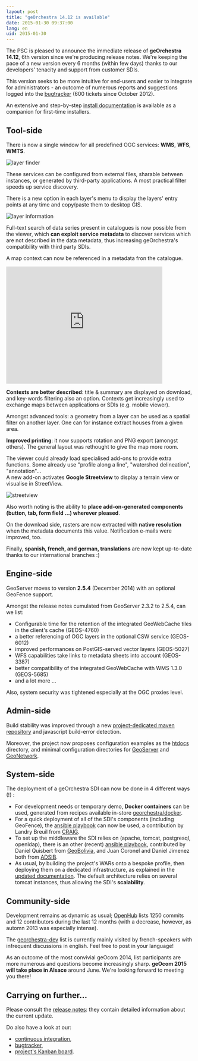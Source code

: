 ```yaml
---
layout: post
title: "geOrchestra 14.12 is available"
date: 2015-01-30 09:37:00
lang: en
uid: 2015-01-30
---
```


The PSC is pleased to announce the immediate release of **geOrchestra 14.12**, 6th version since we're producing release notes. We're keeping the pace of a new version every 6 months (within few days) thanks to our developers' tenacity and support from customer SDIs.

This version seeks to be more intuitive for end-users and easier to integrate for administrators - an outcome of numerous reports and suggestions logged into the [bugtracker](https://github.com/georchestra/georchestra/issues) (600 tickets since October 2012).

An extensive and step-by-step [install documentation](https://github.com/georchestra/georchestra/blob/master/README.md) is available as a companion for first-time installers.

<!--more-->


## Tool-side

There is now a single window for all predefined OGC services: **WMS**, **WFS**, **WMTS**.

<img src="/public/posts/2015-01-31/about.jpg" alt="layer finder" />

These services can be configured from external files, sharable between instances, or generated by third-party applications.
A most practical filter speeds up service discovery.

There is a new option in each layer's menu to display the layers' entry points at any time and copy/paste them to desktop GIS. 

<img src="/public/posts/2015-01-31/layerfinder.jpg" alt="layer information" />

Full-text search of data series present in catalogues is now possible from the viewer, which **can exploit service metadata** to discover services which are not described in the data metadata, thus increasing geOrchestra's compatibility with third party SDIs.

A map context can now be referenced in a metadata fron the catalogue. 

<iframe width="420" height="315" src="https://www.youtube.com/embed/vX67NfFrj4o" frameborder="0" allowfullscreen></iframe>

**Contexts are better described**: title & summary are displayed on download, and key-words filtering also an option.
Contexts get increasingly used to exchange maps between applications or SDIs (e.g. mobile viewer).

Amongst advanced tools: a geometry from a layer can be used as a spatial filter on another layer. 
One can for instance extract houses from a given area.

**Improved printing**: it now supports rotation and PNG export (amongst others). 
The general layout was rethought to give the map more room.

The viewer could already load specialised add-ons to provide extra functions.
Some already use "profile along a line", "watershed delineation", "annotation"...  
A new add-on activates **Google Streetview** to display a terrain view or visualise in StreetView.  

<img src="/public/posts/2015-01-31/streetview.jpg" alt="streetview" />

Also worth noting is the ability to **place add-on-generated components (button, tab, form field ...) wherever pleased**.

On the download side, rasters are now extracted with **native resolution** when the metadata documents this value.
Notification e-mails were improved, too.

Finally, **spanish, french, and german, translations** are now kept up-to-date thanks to our international branches :)


## Engine-side

GeoServer moves to version **2.5.4** (December 2014) with an optional GeoFence support.

Amongst the release notes cumulated from GeoServer 2.3.2 to 2.5.4, can we list:

 * Configurable time for the retention of the integrated GeoWebCache tiles in the client's cache (GEOS-4760)
 * a better referencing of OGC layers in the optional CSW service (GEOS-6012)
 * improved performances on PostGIS-served vector layers (GEOS-5027)
 * WFS capabilities take links to metadata sheets into account (GEOS-3387)
 * better compatibility of the integrated GeoWebCache with WMS 1.3.0 (GEOS-5685)
 * and a lot more ...

Also, system security was tightened especially at the OGC proxies level.


## Admin-side

Build stability was improved through a new [project-dedicated maven repository](http://sdi.georchestra.org/maven/repository/) and javascript build-error detection.

Moreover, the project now proposes configuration examples as the [htdocs](https://github.com/georchestra/htdocs) directory, and minimal configuration directories for [GeoServer](https://github.com/georchestra/geoserver_minimal_datadir) and [GeoNetwork](https://github.com/georchestra/geonetwork_minimal_datadir).


## System-side

The deployment of a geOrchestra SDI can now be done in 4 different ways (!) :

 * For development needs or temporary demo, **Docker containers** can be used, generated from recipes available in-store [georchestra/docker](https://github.com/georchestra/docker).
 * For a quick deployment of all of the SDI's components (including GeoFence), the [ansible playbook](https://github.com/landryb/georchestra-ansible) can now be used, a contribution by Landry Breuil from [CRAIG](http://craig.fr/).
 * To set up the middleware the SDI relies on (apache, tomcat, postgresql, openldap), there is an other (recent) [ansible playbook](https://gitlab.geo.gob.bo/adsib/georchestra_ansible/tree/master), contributed by Daniel Quisbert from [GeoBolivia](http://geo.gob.bo/), and Juan Coronel and Daniel Jimenez both from [ADSIB](http://www.adsib.gob.bo/).
 * As usual, by building the project's WARs onto a bespoke profile, then deploying them on a dedicated infrastructure, as explained in the [updated documentation](https://github.com/georchestra/georchestra/blob/master/README.md). The default architecture relies on several tomcat instances, thus allowing the SDI's **scalability**.


## Community-side

Development remains as dynamic as usual; [OpenHub](https://www.openhub.net/p/georchestra) lists 1250 commits and 12  contributors during the last 12 months (with a decrease, however, as automn 2013 was especially intense). 

The [georchestra-dev](https://groups.google.com/forum/#!forum/georchestra-dev) list is currently mainly visited by french-speakers with infrequent discussions in english.
Feel free to post in your language!

As an outcome of the most convivial geOcom 2014, list participants are more numerous and questions become increasingly sharp. 
**geOcom 2015 will take place in Alsace** around June. We're looking forward to meeting you there!


## Carrying on further...

Please consult the [release notes](https://github.com/georchestra/georchestra/blob/master/RELEASE_NOTES.md#version-1412-stable-version): they contain detailed information about the current update. 

Do also have a look at our:

 * [continuous integration](https://sdi.georchestra.org/ci/),
 * [bugtracker](https://github.com/georchestra/georchestra/issues),
 * [project's Kanban board](https://huboard.com/georchestra/georchestra).
